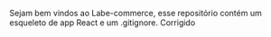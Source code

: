 Sejam bem vindos ao Labe-commerce, esse repositório contém um esqueleto de app React e um .gitignore. Corrigido
